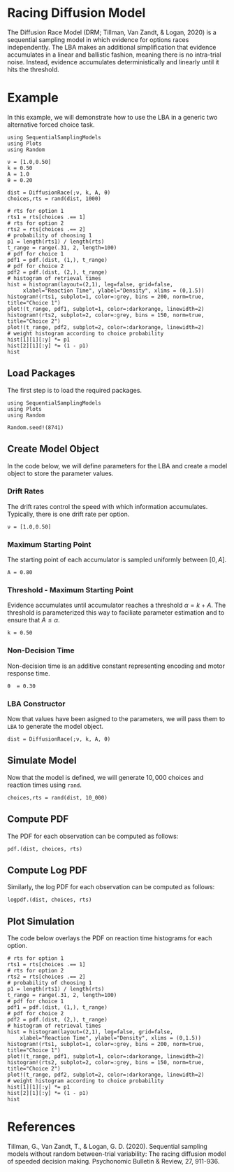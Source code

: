# Racing Diffusion Model

The Diffusion Race Model (DRM; Tillman, Van Zandt, & Logan, 2020) is a sequential sampling model in which evidence for options races independently. The LBA makes an additional simplification that evidence accumulates in a linear and ballistic fashion, meaning there is no intra-trial noise. Instead, evidence accumulates deterministically and linearly until it hits the threshold.

# Example
In this example, we will demonstrate how to use the LBA in a generic two alternative forced choice task. 
```@setup drm
using SequentialSamplingModels
using Plots
using Random

ν = [1.0,0.50]
k = 0.50
A = 1.0
θ = 0.20

dist = DiffusionRace(;ν, k, A, θ)
choices,rts = rand(dist, 1000)

# rts for option 1
rts1 = rts[choices .== 1]
# rts for option 2 
rts2 = rts[choices .== 2]
# probability of choosing 1
p1 = length(rts1) / length(rts)
t_range = range(.31, 2, length=100)
# pdf for choice 1
pdf1 = pdf.(dist, (1,), t_range)
# pdf for choice 2
pdf2 = pdf.(dist, (2,), t_range)
# histogram of retrieval times
hist = histogram(layout=(2,1), leg=false, grid=false,
     xlabel="Reaction Time", ylabel="Density", xlims = (0,1.5))
histogram!(rts1, subplot=1, color=:grey, bins = 200, norm=true, title="Choice 1")
plot!(t_range, pdf1, subplot=1, color=:darkorange, linewidth=2)
histogram!(rts2, subplot=2, color=:grey, bins = 150, norm=true, title="Choice 2")
plot!(t_range, pdf2, subplot=2, color=:darkorange, linewidth=2)
# weight histogram according to choice probability
hist[1][1][:y] *= p1
hist[2][1][:y] *= (1 - p1)
hist
```

## Load Packages
The first step is to load the required packages.

```@example drm
using SequentialSamplingModels
using Plots
using Random

Random.seed!(8741)
```
## Create Model Object
In the code below, we will define parameters for the LBA and create a model object to store the parameter values. 

### Drift Rates

The drift rates control the speed with which information accumulates. Typically, there is one drift rate per option. 

```@example drm
ν = [1.0,0.50]
```

### Maximum Starting Point

The starting point of each accumulator is sampled uniformly between $[0,A]$.

```@example drm 
A = 0.80
```
### Threshold - Maximum Starting Point

Evidence accumulates until accumulator reaches a threshold $\alpha = k +A$. The threshold is parameterized this way to faciliate parameter estimation and to ensure that $A \le \alpha$.
```@example drm 
k = 0.50
```
### Non-Decision Time

Non-decision time is an additive constant representing encoding and motor response time. 
```@example drm 
θ  = 0.30
```
### LBA Constructor 

Now that values have been asigned to the parameters, we will pass them to `LBA` to generate the model object.

```@example drm 
dist = DiffusionRace(;ν, k, A, θ)
```
## Simulate Model

Now that the model is defined, we will generate $10,000$ choices and reaction times using `rand`. 

 ```@example drm 
 choices,rts = rand(dist, 10_000)
```
## Compute PDF
The PDF for each observation can be computed as follows:
 ```@example drm 
pdf.(dist, choices, rts)
```

## Compute Log PDF
Similarly, the log PDF for each observation can be computed as follows:

 ```@example drm 
logpdf.(dist, choices, rts)
```

## Plot Simulation
The code below overlays the PDF on reaction time histograms for each option.
 ```@example drm 
# rts for option 1
rts1 = rts[choices .== 1]
# rts for option 2 
rts2 = rts[choices .== 2]
# probability of choosing 1
p1 = length(rts1) / length(rts)
t_range = range(.31, 2, length=100)
# pdf for choice 1
pdf1 = pdf.(dist, (1,), t_range)
# pdf for choice 2
pdf2 = pdf.(dist, (2,), t_range)
# histogram of retrieval times
hist = histogram(layout=(2,1), leg=false, grid=false,
     xlabel="Reaction Time", ylabel="Density", xlims = (0,1.5))
histogram!(rts1, subplot=1, color=:grey, bins = 200, norm=true, title="Choice 1")
plot!(t_range, pdf1, subplot=1, color=:darkorange, linewidth=2)
histogram!(rts2, subplot=2, color=:grey, bins = 150, norm=true, title="Choice 2")
plot!(t_range, pdf2, subplot=2, color=:darkorange, linewidth=2)
# weight histogram according to choice probability
hist[1][1][:y] *= p1
hist[2][1][:y] *= (1 - p1)
hist
```
# References

Tillman, G., Van Zandt, T., & Logan, G. D. (2020). Sequential sampling
models without random between-trial variability: The racing diffusion model
of speeded decision making. Psychonomic Bulletin & Review, 27, 911-936.
